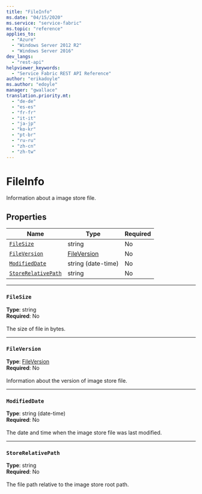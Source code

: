 ```yaml
---
title: "FileInfo"
ms.date: "04/15/2020"
ms.service: "service-fabric"
ms.topic: "reference"
applies_to: 
  - "Azure"
  - "Windows Server 2012 R2"
  - "Windows Server 2016"
dev_langs: 
  - "rest-api"
helpviewer_keywords: 
  - "Service Fabric REST API Reference"
author: "erikadoyle"
ms.author: "edoyle"
manager: "gwallace"
translation.priority.mt: 
  - "de-de"
  - "es-es"
  - "fr-fr"
  - "it-it"
  - "ja-jp"
  - "ko-kr"
  - "pt-br"
  - "ru-ru"
  - "zh-cn"
  - "zh-tw"
---
```

# FileInfo

Information about a image store file.

## Properties
| Name | Type | Required |
| --- | --- | --- |
| [`FileSize`](#filesize) | string | No |
| [`FileVersion`](#fileversion) | [FileVersion](sfclient-model-fileversion.md) | No |
| [`ModifiedDate`](#modifieddate) | string (date-time) | No |
| [`StoreRelativePath`](#storerelativepath) | string | No |

____
### `FileSize`
__Type__: string <br/>
__Required__: No<br/>
<br/>
The size of file in bytes.

____
### `FileVersion`
__Type__: [FileVersion](sfclient-model-fileversion.md) <br/>
__Required__: No<br/>
<br/>
Information about the version of image store file.

____
### `ModifiedDate`
__Type__: string (date-time) <br/>
__Required__: No<br/>
<br/>
The date and time when the image store file was last modified.

____
### `StoreRelativePath`
__Type__: string <br/>
__Required__: No<br/>
<br/>
The file path relative to the image store root path.
